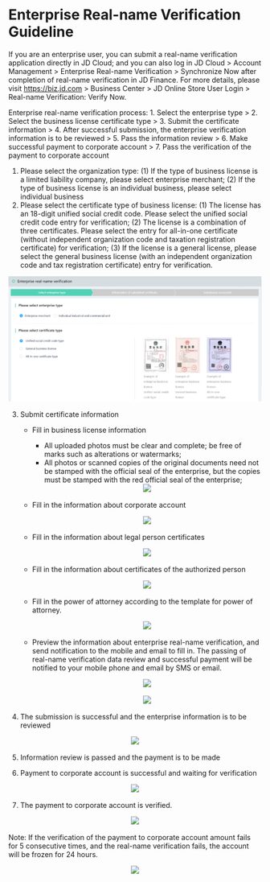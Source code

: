 # Enterprise Real-name Verification Guideline

If you are an enterprise user, you can submit a real-name verification application directly in JD Cloud; and you can also log in JD Cloud > Account Management > Enterprise Real-name Verification > Synchronize Now after completion of real-name verification in JD Finance. For more details, please visit https://biz.jd.com > Business Center > JD Online Store User Login > Real-name Verification: Verify Now.

Enterprise real-name verification process: 1. Select the enterprise type  > 2. Select the business license certificate type  > 3. Submit the certificate information > 4. After successful submission, the enterprise verification information is to be reviewed > 5. Pass the information review > 6. Make successful payment to corporate account > 7. Pass the verification of the payment to corporate account

 1. Please select the organization type:
 (1) If the type of business license is a limited liability company, please select enterprise merchant;
 (2) If the type of business license is an individual business, please select individual business
 2. Please select the certificate type of business license:
 (1) The license has an 18-digit unified social credit code. Please select the unified social credit code entry for verification;
 (2) The license is a combination of three certificates. Please select the entry for all-in-one certificate (without independent organization code and taxation registration certificate) for verification;
 (3) If the license is a general license, please select the general business license (with an independent organization code and tax registration certificate) entry for verification.
 <div align=center><img src="../../../image/User/Real-name-verification/Business-account-verification-en/%E4%BC%81%E4%B8%9A%E5%AE%9E%E5%90%8D%E8%AE%A4%E8%AF%81%E9%80%89%E6%8B%A9%E8%AF%81%E4%BB%B6%E7%B1%BB%E5%9E%8B.png"></div>

 3. Submit certificate information

    - Fill in business license information
        - All uploaded photos must be clear and complete; be free of marks such as alterations or watermarks;
         - All photos or scanned copies of the original documents need not be stamped with the official seal of the enterprise, but the copies must be stamped with the red official seal of the enterprise;
         <div align=center><img src="https://github.com/jdcloudcom/en/blob/en-signin-signup/image/User/Real%20name%20verification/Business%20account%20verification%20en/%E8%90%A5%E4%B8%9A%E6%89%A7%E7%85%A7%E4%BF%A1%E6%81%AF.png"></div>

    - Fill in the information about corporate account
         <div align=center><img src="https://github.com/jdcloudcom/en/blob/en-signin-signup/image/User/Real%20name%20verification/Business%20account%20verification%20en/%E5%AF%B9%E5%85%AC%E8%B4%A6%E6%88%B7%E4%BF%A1%E6%81%AF.png"></div>    
    - Fill in the information about legal person certificates
         <div align=center><img src="https://github.com/jdcloudcom/en/blob/en-signin-signup/image/User/Real%20name%20verification/Business%20account%20verification%20en/%E6%B3%95%E4%BA%BA%E8%AF%81%E4%BB%B6%E4%BF%A1%E6%81%AF.png"></div>    
    
    - Fill in the information about certificates of the authorized person
        <div align=center><img src="https://github.com/jdcloudcom/en/blob/en-signin-signup/image/User/Real%20name%20verification/Business%20account%20verification%20en/%E8%A2%AB%E6%8E%88%E6%9D%83%E4%BA%BA%E4%BF%A1%E6%81%AF.png"></div>    
    
    - Fill in the power of attorney according to the template for power of attorney.
         <div align=center><img src="https://github.com/jdcloudcom/en/blob/en-signin-signup/image/User/Real%20name%20verification/Business%20account%20verification%20en/%E6%8E%88%E6%9D%83%E4%B9%A6.png"></div>
    
    - Preview the information about enterprise real-name verification, and send notification to the mobile and email to fill in. The passing of real-name verification data review and successful payment will be notified to your mobile phone and email by SMS or email.
          <div align=center><img src="https://github.com/jdcloudcom/en/blob/en-signin-signup/image/User/Real%20name%20verification/Business%20account%20verification%20en/%E7%A1%AE%E8%AE%A4%E5%A1%AB%E5%86%99%E7%9A%84%E4%BF%A1%E6%81%AF.png"></div>
         <div align=center><img src="https://github.com/jdcloudcom/en/blob/en-signin-signup/image/User/Real%20name%20verification/Business%20account%20verification%20en/%E5%AE%A1%E6%A0%B8%E7%BB%93%E6%9E%9C%E9%80%9A%E7%9F%A5.png"></div>   

 4. The submission is successful and the enterprise information is to be reviewed
 <div align=center><img src="https://github.com/jdcloudcom/en/blob/en-signin-signup/image/User/Real%20name%20verification/Business%20account%20verification%20en/%E5%AE%A1%E6%A0%B8%E4%B8%AD.png"></div>   
 
 5. Information review is passed and the payment is to be made

 6. Payment to corporate account is successful and waiting for verification
<div align=center><img src="https://github.com/jdcloudcom/en/blob/en-signin-signup/image/User/Real%20name%20verification/Business%20account%20verification%20en/回填打款金额.png"></div>   
 

 7. The payment to corporate account is verified.
 <div align = center><img src = "https://github.com/jdcloudcom/en/blob/en-signin-signup/image/User/Real%20name%20verification/Business%20account%20verification%20en/通过en.png"></div>


Note: If the verification of the payment to corporate account amount fails for 5 consecutive times, and the real-name verification fails, the account will be frozen for 24 hours.
<div align=center><img src="https://github.com/jdcloudcom/en/blob/en-signin-signup/image/User/Real%20name%20verification/Business%20account%20verification%20en/冻结en.png"></div>   

